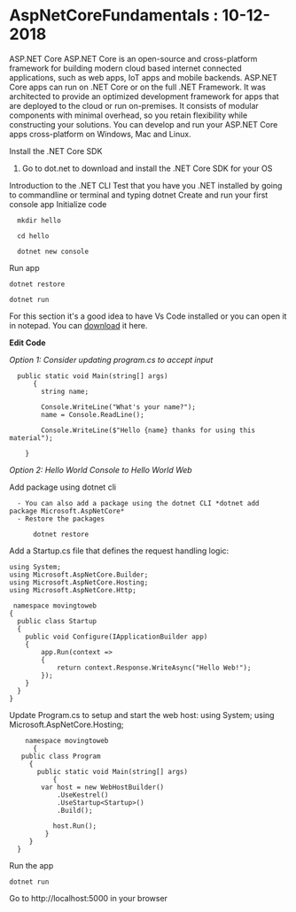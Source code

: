 # AspNetCoreFundamentals  : 10-12-2018

ASP.NET Core
ASP.NET Core is an open-source and cross-platform framework for building modern cloud based internet connected applications, such as web apps, IoT apps and mobile backends. ASP.NET Core apps can run on .NET Core or on the full .NET Framework. It was architected to provide an optimized development framework for apps that are deployed to the cloud or run on-premises. It consists of modular components with minimal overhead, so you retain flexibility while constructing your solutions. You can develop and run your ASP.NET Core apps cross-platform on Windows, Mac and Linux.




Install the .NET Core SDK
1. Go to dot.net to download and install the .NET Core SDK for your OS

Introduction to the .NET CLI
  Test that you have you .NET installed by going to commandline or terminal and typing
     dotnet 
   Create and run your first console app Initialize code
   
      mkdir hello

      cd hello

      dotnet new console
   
Run app
      
    dotnet restore

    dotnet run
   
For this section it's a good idea to have Vs Code installed or you can open it in notepad. You can [download](https://code.visualstudio.com/) it here.   

**Edit Code** 

*Option 1: Consider updating program.cs to accept input*

      public static void Main(string[] args)
          {
            string name;
            
            Console.WriteLine("What's your name?");
            name = Console.ReadLine();

            Console.WriteLine($"Hello {name} thanks for using this material");
            
        }

*Option 2: Hello World Console to Hello World Web*

   Add package using dotnet cli
   
      - You can also add a package using the dotnet CLI *dotnet add package Microsoft.AspNetCore*
      - Restore the packages
  
          dotnet restore
     
  Add a Startup.cs file that defines the request handling logic:
    
    using System;
    using Microsoft.AspNetCore.Builder;
    using Microsoft.AspNetCore.Hosting;
    using Microsoft.AspNetCore.Http;

     namespace movingtoweb
    {
      public class Startup
      {
        public void Configure(IApplicationBuilder app)
        {
            app.Run(context =>
            {
                return context.Response.WriteAsync("Hello Web!");
            });
        }
      }
    }
    
  Update Program.cs to setup and start the web host:
        using System;
        using Microsoft.AspNetCore.Hosting;

        namespace movingtoweb
          {
       public class Program
         {
           public static void Main(string[] args)
               {
            var host = new WebHostBuilder()
                .UseKestrel()
                .UseStartup<Startup>()
                .Build();

               host.Run();
             }
         }
      }
      
  Run the app
  
    dotnet run
    
  Go to http://localhost:5000 in your browser

